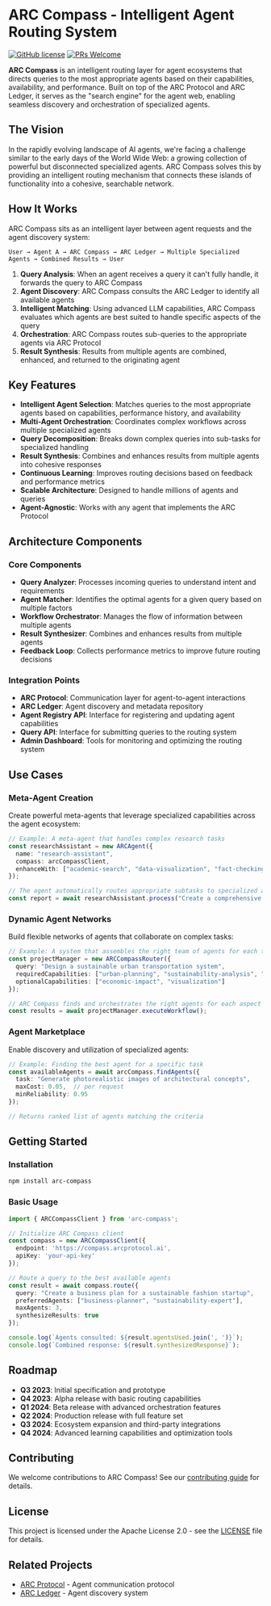# ARC Compass - Intelligent Agent Routing System

[![GitHub license](https://img.shields.io/github/license/arcprotocol/arccompass)](https://github.com/arcprotocol/arccompass/blob/main/LICENSE)
[![PRs Welcome](https://img.shields.io/badge/PRs-welcome-brightgreen.svg)](https://github.com/arcprotocol/arccompass/blob/main/CONTRIBUTING.md)

**ARC Compass** is an intelligent routing layer for agent ecosystems that directs queries to the most appropriate agents based on their capabilities, availability, and performance. Built on top of the ARC Protocol and ARC Ledger, it serves as the "search engine" for the agent web, enabling seamless discovery and orchestration of specialized agents.

## The Vision

In the rapidly evolving landscape of AI agents, we're facing a challenge similar to the early days of the World Wide Web: a growing collection of powerful but disconnected specialized agents. ARC Compass solves this by providing an intelligent routing mechanism that connects these islands of functionality into a cohesive, searchable network.

## How It Works

ARC Compass sits as an intelligent layer between agent requests and the agent discovery system:

```
User → Agent A → ARC Compass → ARC Ledger → Multiple Specialized Agents → Combined Results → User
```

1. **Query Analysis**: When an agent receives a query it can't fully handle, it forwards the query to ARC Compass
2. **Agent Discovery**: ARC Compass consults the ARC Ledger to identify all available agents
3. **Intelligent Matching**: Using advanced LLM capabilities, ARC Compass evaluates which agents are best suited to handle specific aspects of the query
4. **Orchestration**: ARC Compass routes sub-queries to the appropriate agents via ARC Protocol
5. **Result Synthesis**: Results from multiple agents are combined, enhanced, and returned to the originating agent

## Key Features

- **Intelligent Agent Selection**: Matches queries to the most appropriate agents based on capabilities, performance history, and availability
- **Multi-Agent Orchestration**: Coordinates complex workflows across multiple specialized agents
- **Query Decomposition**: Breaks down complex queries into sub-tasks for specialized handling
- **Result Synthesis**: Combines and enhances results from multiple agents into cohesive responses
- **Continuous Learning**: Improves routing decisions based on feedback and performance metrics
- **Scalable Architecture**: Designed to handle millions of agents and queries
- **Agent-Agnostic**: Works with any agent that implements the ARC Protocol

## Architecture Components

### Core Components

- **Query Analyzer**: Processes incoming queries to understand intent and requirements
- **Agent Matcher**: Identifies the optimal agents for a given query based on multiple factors
- **Workflow Orchestrator**: Manages the flow of information between multiple agents
- **Result Synthesizer**: Combines and enhances results from multiple agents
- **Feedback Loop**: Collects performance metrics to improve future routing decisions

### Integration Points

- **ARC Protocol**: Communication layer for agent-to-agent interactions
- **ARC Ledger**: Agent discovery and metadata repository
- **Agent Registry API**: Interface for registering and updating agent capabilities
- **Query API**: Interface for submitting queries to the routing system
- **Admin Dashboard**: Tools for monitoring and optimizing the routing system

## Use Cases

### Meta-Agent Creation

Create powerful meta-agents that leverage specialized capabilities across the agent ecosystem:

```typescript
// Example: A meta-agent that handles complex research tasks
const researchAssistant = new ARCAgent({
  name: "research-assistant",
  compass: arcCompassClient,
  enhanceWith: ["academic-search", "data-visualization", "fact-checking"]
});

// The agent automatically routes appropriate subtasks to specialized agents
const report = await researchAssistant.process("Create a comprehensive report on climate change impacts in coastal cities");
```

### Dynamic Agent Networks

Build flexible networks of agents that collaborate on complex tasks:

```typescript
// Example: A system that assembles the right team of agents for each task
const projectManager = new ARCCompassRouter({
  query: "Design a sustainable urban transportation system",
  requiredCapabilities: ["urban-planning", "sustainability-analysis", "transportation-modeling"],
  optionalCapabilities: ["economic-impact", "visualization"]
});

// ARC Compass finds and orchestrates the right agents for each aspect
const results = await projectManager.executeWorkflow();
```

### Agent Marketplace

Enable discovery and utilization of specialized agents:

```typescript
// Example: Finding the best agent for a specific task
const availableAgents = await arcCompass.findAgents({
  task: "Generate photorealistic images of architectural concepts",
  maxCost: 0.05,  // per request
  minReliability: 0.95
});

// Returns ranked list of agents matching the criteria
```

## Getting Started

### Installation

```bash
npm install arc-compass
```

### Basic Usage

```typescript
import { ARCCompassClient } from 'arc-compass';

// Initialize ARC Compass client
const compass = new ARCCompassClient({
  endpoint: 'https://compass.arcprotocol.ai',
  apiKey: 'your-api-key'
});

// Route a query to the best available agents
const result = await compass.route({
  query: "Create a business plan for a sustainable fashion startup",
  preferredAgents: ["business-planner", "sustainability-expert"],
  maxAgents: 3,
  synthesizeResults: true
});

console.log(`Agents consulted: ${result.agentsUsed.join(', ')}`);
console.log(`Combined response: ${result.synthesizedResponse}`);
```

## Roadmap

- **Q3 2023**: Initial specification and prototype
- **Q4 2023**: Alpha release with basic routing capabilities
- **Q1 2024**: Beta release with advanced orchestration features
- **Q2 2024**: Production release with full feature set
- **Q3 2024**: Ecosystem expansion and third-party integrations
- **Q4 2024**: Advanced learning capabilities and optimization tools

## Contributing

We welcome contributions to ARC Compass! See our [contributing guide](./CONTRIBUTING.md) for details.

## License

This project is licensed under the Apache License 2.0 - see the [LICENSE](./LICENSE) file for details.

## Related Projects

- [ARC Protocol](https://github.com/arcprotocol/arcprotocol) - Agent communication protocol
- [ARC Ledger](https://github.com/arcprotocol/arcledger) - Agent discovery system
